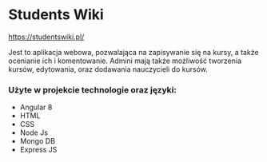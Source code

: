 Students Wiki
=====
https://studentswiki.pl/

Jest to aplikacja webowa, pozwalająca na zapisywanie się na kursy, a także ocenianie ich i komentowanie. Admini mają także możliwość tworzenia kursów, edytowania, oraz dodawania nauczycieli do kursów.

### Użyte w projekcie technologie oraz języki:
+ Angular 8
+ HTML
+ CSS
+ Node Js
+ Mongo DB
+ Express JS

